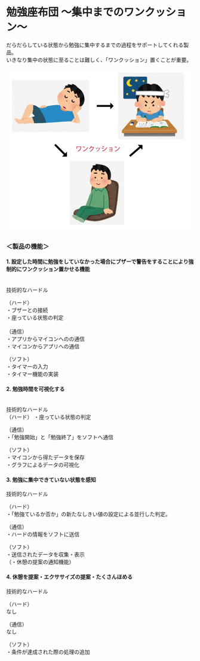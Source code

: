 # 勉強座布団  ～集中までのワンクッション～

だらだらしている状態から勉強に集中するまでの過程をサポートしてくれる製品。  
いきなり集中の状態に至ることは難しく、「ワンクッション」置くことが重要。<br><br>
<img src="ワンクッション.jpg" width="500px">

### ＜製品の機能＞
#### 1. 設定した時間に勉強をしていなかった場合にブザーで警告をすることにより強制的にワンクッション置かせる機能
<br>
技術的なハードル

（ハード）  
・ブザーとの接続  
・座っている状態の判定  
<br>
（通信）  
・アプリからマイコンへのの通信  
・マイコンからアプリへの通信  

（ソフト）  
・タイマーの入力  
・タイマー機能の実装

#### 2. 勉強時間を可視化する
<br>
技術的なハードル
<br>  
（ハード）  
・座っている状態の判定  

（通信）  
・「勉強開始」と「勉強終了」をソフトへ通信  

（ソフト）  
・マイコンから得たデータを保存  
・グラフによるデータの可視化  

#### 3. 勉強に集中できていない状態を感知

技術的なハードル

（ハード）  
・「勉強ているか否か」の新たなしきい値の設定による並行した判定。  

（通信）  
・ハードの情報をソフトに送信  

（ソフト）  
・送信されたデータを収集・表示  
（・休憩の提案の通知機能）  

#### 4. 休憩を提案・エクササイズの提案・たくさんほめる

技術的なハードル

（ハード）  
なし  

（通信）  
なし  

（ソフト）  
・条件が達成された際の処理の追加  
